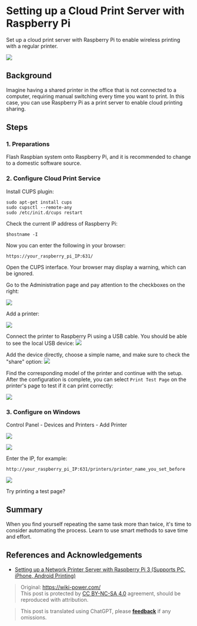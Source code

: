 # Setting up a Cloud Print Server with Raspberry Pi

Set up a cloud print server with Raspberry Pi to enable wireless printing with a regular printer.

![](https://img.wiki-power.com/d/wiki-media/img/IMG_20181222_155243.jpg)

## Background

Imagine having a shared printer in the office that is not connected to a computer, requiring manual switching every time you want to print. In this case, you can use Raspberry Pi as a print server to enable cloud printing sharing.

## Steps

### 1. Preparations

Flash Raspbian system onto Raspberry Pi, and it is recommended to change to a domestic software source.

### 2. Configure Cloud Print Service

Install CUPS plugin:

```shell
sudo apt-get install cups
sudo cupsctl --remote-any
sudo /etc/init.d/cups restart
```

Check the current IP address of Raspberry Pi:

```
$hostname -I
```

Now you can enter the following in your browser:

```
https://your_raspberry_pi_IP:631/
```

Open the CUPS interface. Your browser may display a warning, which can be ignored.

Go to the Administration page and pay attention to the checkboxes on the right:

![](https://img.wiki-power.com/d/wiki-media/img/SRnaG8Upe4QCw4A7__thumbnail.png)

Add a printer:

![](https://img.wiki-power.com/d/wiki-media/img/2ha01tLqMK8dKPPw__thumbnail.png)

Connect the printer to Raspberry Pi using a USB cable. You should be able to see the local USB device: ![](https://img.wiki-power.com/d/wiki-media/img/dOY25IVr55cf4qbg__thumbnail-1.png)

Add the device directly, choose a simple name, and make sure to check the "share" option: ![](https://img.wiki-power.com/d/wiki-media/img/zY62367hBa0ZuwJV__thumbnail.png)

Find the corresponding model of the printer and continue with the setup. After the configuration is complete, you can select `Print Test Page` on the printer's page to test if it can print correctly:

![](https://img.wiki-power.com/d/wiki-media/img/9izhdEoI8cobbMjF__thumbnail.png)

### 3. Configure on Windows

Control Panel - Devices and Printers - Add Printer

![](https://img.wiki-power.com/d/wiki-media/img/dk39pnMjcQYPBElC__thumbnail.png)

![](https://img.wiki-power.com/d/wiki-media/img/CRkgxClLaaYjdGPt__thumbnail.png)

Enter the IP, for example:

```
http://your_raspberry_pi_IP:631/printers/printer_name_you_set_before
```

![](https://img.wiki-power.com/d/wiki-media/img/Z8sZTaxH5ZoGWyBK__thumbnail.png)

Try printing a test page?

## Summary

When you find yourself repeating the same task more than twice, it's time to consider automating the process. Learn to use smart methods to save time and effort.

## References and Acknowledgements

- [Setting up a Network Printer Server with Raspberry Pi 3 (Supports PC, iPhone, Android Printing)](https://www.ncnynl.com/archives/201608/742.html)

> Original: <https://wiki-power.com/>  
> This post is protected by [CC BY-NC-SA 4.0](https://creativecommons.org/licenses/by/4.0/deed.en) agreement, should be reproduced with attribution.

> This post is translated using ChatGPT, please [**feedback**](https://github.com/linyuxuanlin/Wiki_MkDocs/issues/new) if any omissions.